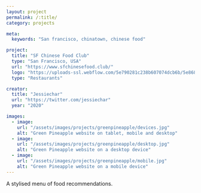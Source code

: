 ```yaml
---
layout: project
permalink: /:title/
category: projects

meta:
  keywords: "San francisco, chinatown, chinese food"

project:
  title: "SF Chinese Food Club"
  type: "San Francisco, USA"
  url: "https://www.sfchinesefood.club/"
  logo: "https://uploads-ssl.webflow.com/5e790281c238b607074dcb6b/5e8682cbd1e52357fdeda076_logo_2x-p-500.pnglogo.png"
  type: "Restaurants"

creator:
  title: "Jessiechar"
  url: "https://twitter.com/jessiechar"
  year: "2020"

images:
  - image:
    url: "/assets/images/projects/greenpineapple/devices.jpg"
    alt: "Green Pineapple website on tablet, mobile and desktop"
  - image:
    url: "/assets/images/projects/greenpineapple/desktop.jpg"
    alt: "Green Pineapple website on a desktop device"
  - image:
    url: "/assets/images/projects/greenpineapple/mobile.jpg"
    alt: "Green Pineapple website on a mobile device"
---
```

<p>A stylised menu of food recommendations.</p>